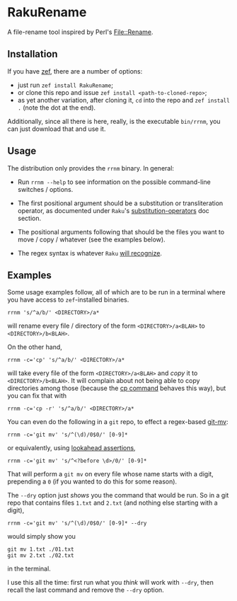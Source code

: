 # RakuRename

A file-rename tool inspired by Perl's [File::Rename](https://metacpan.org/dist/File-Rename/view/rename.PL).

## Installation

If you have [zef](https://github.com/ugexe/zef), there are a number of options:

- just run `zef install RakuRename`;
- or clone this repo and issue `zef install <path-to-cloned-repo>`;
- as yet another variation, after cloning it, `cd` into the repo and `zef install .` (note the dot at the end).

Additionally, since all there is here, really, is the executable `bin/rrnm`, you can just download that and use it.

## Usage

The distribution only provides the `rrnm` binary. In general:

- Run `rrnm --help` to see information on the possible command-line switches / options.

- The first positional argument should be a substitution or transliteration operator, as documented under `Raku`'s [substitution-operators](https://docs.raku.org/language/operators#Substitution_operators) doc section.

- The positional arguments following that should be the files you want to move / copy / whatever (see the examples below).

- The regex syntax is whatever `Raku` [will recognize](https://docs.raku.org/language/regexes).

## Examples

Some usage examples follow, all of which are to be run in a terminal where you have access to `zef`-installed binaries.
```
rrnm 's/^a/b/' <DIRECTORY>/a*
```
will rename every file / directory of the form `<DIRECTORY>/a<BLAH>` to `<DIRECTORY>/b<BLAH>`.

On the other hand,
```
rrnm -c='cp' 's/^a/b/' <DIRECTORY>/a*
```
will take every file of the form `<DIRECTORY>/a<BLAH>` and *copy* it to `<DIRECTORY>/b<BLAH>`. It will complain about not being able to copy directories among those (because the [cp command](https://linux.die.net/man/1/cp) behaves this way), but you can fix that with
```
rrnm -c='cp -r' 's/^a/b/' <DIRECTORY>/a*
```
You can even do the following in a `git` repo, to effect a regex-based [git-mv](https://git-scm.com/docs/git-mv):

```
rrnm -c='git mv' 's/^(\d)/0$0/' [0-9]* 
```
or equivalently, using [lookahead assertions](https://docs.raku.org/language/regexes#Lookahead_assertions),
```
rrnm -c='git mv' 's/^<?before \d>/0/' [0-9]*
```
That will perform a `git mv` on every file whose name starts with a digit, prepending a `0` (if you wanted to do this for some reason).

The `--dry` option just *shows* you the command that would be run. So in a git repo that contains files `1.txt` and `2.txt` (and nothing else starting with a digit), 

```
rrnm -c='git mv' 's/^(\d)/0$0/' [0-9]* --dry
```
would simply show you

```
git mv 1.txt ./01.txt
git mv 2.txt ./02.txt
```
in the terminal.

I use this all the time: first run what you *think* will work with `--dry`, then recall the last command and remove the `--dry` option.
